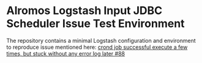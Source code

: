 # Alromos Logstash Input JDBC Scheduler Issue Test Environment

The repository contains a minimal Logstash configuration and environment to reproduce issue mentioned here:
[crond job successful execute a few times, but stuck without any error log later #88](https://github.com/logstash-plugins/logstash-integration-jdbc/issues/88)
